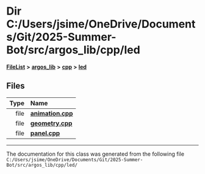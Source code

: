 

# Dir C:/Users/jsime/OneDrive/Documents/Git/2025-Summer-Bot/src/argos\_lib/cpp/led



[**FileList**](files.md) **>** [**argos\_lib**](dir_f9cbf5730473812e84551a5945ef39f8.md) **>** [**cpp**](dir_cf4b00708d9639a2579b4441eb30ca52.md) **>** [**led**](dir_42b5fa11a77a8b77390e65f20483b7fe.md)












## Files

| Type | Name |
| ---: | :--- |
| file | [**animation.cpp**](animation_8cpp.md) <br> |
| file | [**geometry.cpp**](geometry_8cpp.md) <br> |
| file | [**panel.cpp**](panel_8cpp.md) <br> |



























































------------------------------
The documentation for this class was generated from the following file `C:/Users/jsime/OneDrive/Documents/Git/2025-Summer-Bot/src/argos_lib/cpp/led/`

